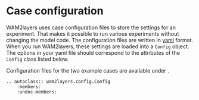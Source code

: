# Case configuration

WAM2layers uses case configuration files to store the settings for an
experiment. That makes it possible to run various experiments without changing
the model code. The configuration files are written in
[yaml](https://yaml.org/spec/1.2.2/#chapter-1-introduction-to-yaml) format. When
you run WAM2layers, these settings are loaded into a `Config` object. The
options in your yaml file should correspond to the attributes of the `Config`
class listed below.

<!-- TODO: update links -->
Configuration files for the two example cases are available under []().


<!-- This generates automatic documentation based on docstrings in src/wam2layers/config.py -->
```{eval-rst}
.. autoclass:: wam2layers.config.Config
    :members:
    :undoc-members:
```

